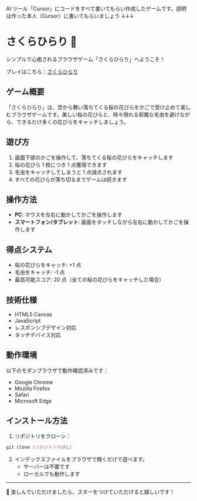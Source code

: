 AI ツール「Cursor」にコードをすべて書いてもらい作成したゲームです。説明は作った本人（Cursor）に書いてもらいましょう ↓↓↓

# さくらひらり 🌸

シンプルで心癒されるブラウザゲーム「さくらひらり」へようこそ！

プレイはこちら：[さくらひらり](https://horii203.github.io/sakura-hirari/)

## ゲーム概要

「さくらひらり」は、空から舞い落ちてくる桜の花びらをかごで受け止めて楽しむブラウザゲームです。美しい桜の花びらと、時々現れる邪魔な毛虫を避けながら、できるだけ多くの花びらをキャッチしましょう。

## 遊び方

1. 画面下部のかごを操作して、落ちてくる桜の花びらをキャッチします
2. 桜の花びら 1 枚につき 1 点獲得できます
3. 毛虫をキャッチしてしまうと 1 点減点されます
4. すべての花びらが落ち切るまでゲームは続きます

## 操作方法

- **PC**: マウスを左右に動かしてかごを操作します
- **スマートフォン/タブレット**: 画面をタッチしながら左右に動かしてかごを操作します

## 得点システム

- 桜の花びらをキャッチ: +1 点
- 毛虫をキャッチ: -1 点
- 最高可能スコア: 20 点（全ての桜の花びらをキャッチした場合）

## 技術仕様

- HTML5 Canvas
- JavaScript
- レスポンシブデザイン対応
- タッチデバイス対応

## 動作環境

以下のモダンブラウザで動作確認済みです：

- Google Chrome
- Mozilla Firefox
- Safari
- Microsoft Edge

## インストール方法

1. リポジトリをクローン：

```bash
git clone [リポジトリのURL]
```

2. インデックスファイルをブラウザで開くだけで遊べます。
   - サーバーは不要です
   - ローカルでも動作します

---

🌸 楽しんでいただけましたら、スターをつけていただけると嬉しいです！
